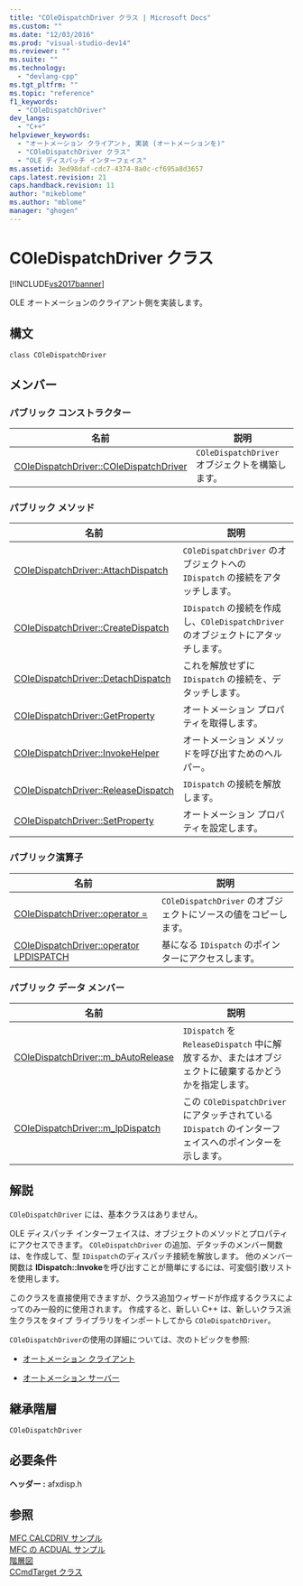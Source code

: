 ```yaml
---
title: "COleDispatchDriver クラス | Microsoft Docs"
ms.custom: ""
ms.date: "12/03/2016"
ms.prod: "visual-studio-dev14"
ms.reviewer: ""
ms.suite: ""
ms.technology: 
  - "devlang-cpp"
ms.tgt_pltfrm: ""
ms.topic: "reference"
f1_keywords: 
  - "COleDispatchDriver"
dev_langs: 
  - "C++"
helpviewer_keywords: 
  - "オートメーション クライアント, 実装 (オートメーションを)"
  - "COleDispatchDriver クラス"
  - "OLE ディスパッチ インターフェイス"
ms.assetid: 3ed98daf-cdc7-4374-8a0c-cf695a8d3657
caps.latest.revision: 21
caps.handback.revision: 11
author: "mikeblome"
ms.author: "mblome"
manager: "ghogen"
---
```

# COleDispatchDriver クラス
[!INCLUDE[vs2017banner](../../assembler/inline/includes/vs2017banner.md)]

OLE オートメーションのクライアント側を実装します。  
  
## 構文  
  
```  
class COleDispatchDriver  
```  
  
## メンバー  
  
### パブリック コンストラクター  
  
|名前|説明|  
|--------|--------|  
|[COleDispatchDriver::COleDispatchDriver](../Topic/COleDispatchDriver::COleDispatchDriver.md)|`COleDispatchDriver` オブジェクトを構築します。|  
  
### パブリック メソッド  
  
|名前|説明|  
|--------|--------|  
|[COleDispatchDriver::AttachDispatch](../Topic/COleDispatchDriver::AttachDispatch.md)|`COleDispatchDriver` のオブジェクトへの `IDispatch` の接続をアタッチします。|  
|[COleDispatchDriver::CreateDispatch](../Topic/COleDispatchDriver::CreateDispatch.md)|`IDispatch` の接続を作成し、`COleDispatchDriver` のオブジェクトにアタッチします。|  
|[COleDispatchDriver::DetachDispatch](../Topic/COleDispatchDriver::DetachDispatch.md)|これを解放せずに `IDispatch` の接続を、デタッチします。|  
|[COleDispatchDriver::GetProperty](../Topic/COleDispatchDriver::GetProperty.md)|オートメーション プロパティを取得します。|  
|[COleDispatchDriver::InvokeHelper](../Topic/COleDispatchDriver::InvokeHelper.md)|オートメーション メソッドを呼び出すためのヘルパー。|  
|[COleDispatchDriver::ReleaseDispatch](../Topic/COleDispatchDriver::ReleaseDispatch.md)|`IDispatch` の接続を解放します。|  
|[COleDispatchDriver::SetProperty](../Topic/COleDispatchDriver::SetProperty.md)|オートメーション プロパティを設定します。|  
  
### パブリック演算子  
  
|名前|説明|  
|--------|--------|  
|[COleDispatchDriver::operator \=](../Topic/COleDispatchDriver::operator%20=.md)|`COleDispatchDriver` のオブジェクトにソースの値をコピーします。|  
|[COleDispatchDriver::operator LPDISPATCH](../Topic/COleDispatchDriver::operator%20LPDISPATCH.md)|基になる `IDispatch` のポインターにアクセスします。|  
  
### パブリック データ メンバー  
  
|名前|説明|  
|--------|--------|  
|[COleDispatchDriver::m\_bAutoRelease](../Topic/COleDispatchDriver::m_bAutoRelease.md)|`IDispatch` を `ReleaseDispatch` 中に解放するか、またはオブジェクトに破棄するかどうかを指定します。|  
|[COleDispatchDriver::m\_lpDispatch](../Topic/COleDispatchDriver::m_lpDispatch.md)|この `COleDispatchDriver`にアタッチされている `IDispatch` のインターフェイスへのポインターを示します。|  
  
## 解説  
 `COleDispatchDriver` には、基本クラスはありません。  
  
 OLE ディスパッチ インターフェイスは、オブジェクトのメソッドとプロパティにアクセスできます。  `COleDispatchDriver` の追加、デタッチのメンバー関数は、を作成して、型 `IDispatch`のディスパッチ接続を解放します。  他のメンバー関数は **IDispatch::Invoke**を呼び出すことが簡単にするには、可変個引数リストを使用します。  
  
 このクラスを直接使用できますが、クラス追加ウィザードが作成するクラスによってのみ一般的に使用されます。  作成すると、新しい C\+\+ は、新しいクラス派生クラスをタイプ ライブラリをインポートしてから `COleDispatchDriver`。  
  
 `COleDispatchDriver`の使用の詳細については、次のトピックを参照:  
  
-   [オートメーション クライアント](../../mfc/automation-clients.md)  
  
-   [オートメーション サーバー](../../mfc/automation-servers.md)  
  
## 継承階層  
 `COleDispatchDriver`  
  
## 必要条件  
 **ヘッダー :** afxdisp.h  
  
## 参照  
 [MFC CALCDRIV サンプル](../../top/visual-cpp-samples.md)   
 [MFC の ACDUAL サンプル](../../top/visual-cpp-samples.md)   
 [階層図](../../mfc/hierarchy-chart.md)   
 [CCmdTarget クラス](../Topic/CCmdTarget%20Class.md)